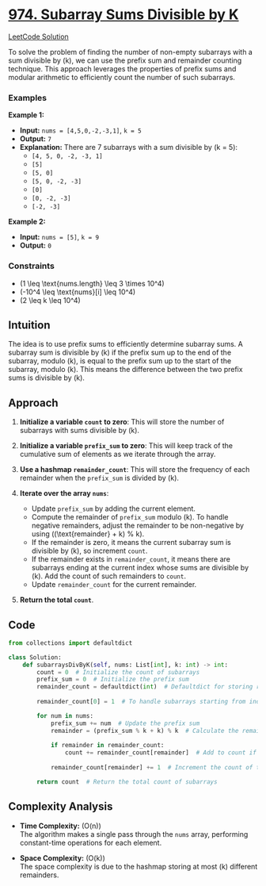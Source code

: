 # [974. Subarray Sums Divisible by K](https://leetcode.com/problems/subarray-sums-divisible-by-k/description/)
[LeetCode Solution](https://leetcode.com/problems/subarray-sums-divisible-by-k/solutions/3071714/easy-video-explaination-step-by-step-explanation-challenge-day-2-revisewitharsh)

To solve the problem of finding the number of non-empty subarrays with a sum divisible by \(k\), we can use the prefix sum and remainder counting technique. This approach leverages the properties of prefix sums and modular arithmetic to efficiently count the number of such subarrays.

### Examples

**Example 1:**

- **Input:** `nums = [4,5,0,-2,-3,1]`, `k = 5`
- **Output:** `7`
- **Explanation:** There are 7 subarrays with a sum divisible by \(k = 5\):
  - `[4, 5, 0, -2, -3, 1]`
  - `[5]`
  - `[5, 0]`
  - `[5, 0, -2, -3]`
  - `[0]`
  - `[0, -2, -3]`
  - `[-2, -3]`

**Example 2:**

- **Input:** `nums = [5]`, `k = 9`
- **Output:** `0`

### Constraints

- \(1 \leq \text{nums.length} \leq 3 \times 10^4\)
- \(-10^4 \leq \text{nums}[i] \leq 10^4\)
- \(2 \leq k \leq 10^4\)

## Intuition

The idea is to use prefix sums to efficiently determine subarray sums. A subarray sum is divisible by \(k\) if the prefix sum up to the end of the subarray, modulo \(k\), is equal to the prefix sum up to the start of the subarray, modulo \(k\). This means the difference between the two prefix sums is divisible by \(k\).

## Approach

1. **Initialize a variable `count` to zero**: This will store the number of subarrays with sums divisible by \(k\).

2. **Initialize a variable `prefix_sum` to zero**: This will keep track of the cumulative sum of elements as we iterate through the array.

3. **Use a hashmap `remainder_count`**: This will store the frequency of each remainder when the `prefix_sum` is divided by \(k\).

4. **Iterate over the array `nums`**:
   - Update `prefix_sum` by adding the current element.
   - Compute the remainder of `prefix_sum` modulo \(k\). To handle negative remainders, adjust the remainder to be non-negative by using \((\text{remainder} + k) \% k\).
   - If the remainder is zero, it means the current subarray sum is divisible by \(k\), so increment `count`.
   - If the remainder exists in `remainder_count`, it means there are subarrays ending at the current index whose sums are divisible by \(k\). Add the count of such remainders to `count`.
   - Update `remainder_count` for the current remainder.

5. **Return the total `count`**.

## Code

```python
from collections import defaultdict

class Solution:
    def subarraysDivByK(self, nums: List[int], k: int) -> int:
        count = 0  # Initialize the count of subarrays
        prefix_sum = 0  # Initialize the prefix sum
        remainder_count = defaultdict(int)  # Defaultdict for storing remainder counts
        
        remainder_count[0] = 1  # To handle subarrays starting from index 0

        for num in nums:
            prefix_sum += num  # Update the prefix sum
            remainder = (prefix_sum % k + k) % k  # Calculate the remainder
            
            if remainder in remainder_count:
                count += remainder_count[remainder]  # Add to count if remainder is found
            
            remainder_count[remainder] += 1  # Increment the count of this remainder

        return count  # Return the total count of subarrays
```

## Complexity Analysis

- **Time Complexity:** \(O(n)\)  
  The algorithm makes a single pass through the `nums` array, performing constant-time operations for each element.

- **Space Complexity:** \(O(k)\)  
  The space complexity is due to the hashmap storing at most \(k\) different remainders.
